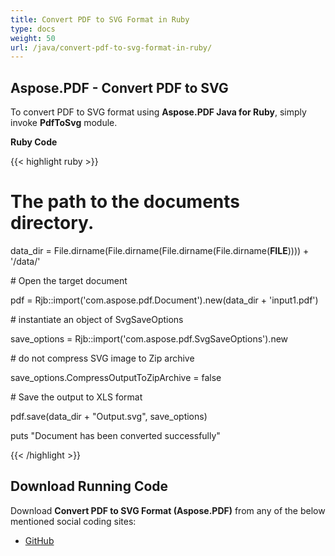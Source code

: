 ```yaml
---
title: Convert PDF to SVG Format in Ruby
type: docs
weight: 50
url: /java/convert-pdf-to-svg-format-in-ruby/
---
```


## **Aspose.PDF - Convert PDF to SVG**
To convert PDF to SVG format using **Aspose.PDF Java for Ruby**, simply invoke **PdfToSvg** module.

**Ruby Code**

{{< highlight ruby >}}

 # The path to the documents directory.

data_dir = File.dirname(File.dirname(File.dirname(File.dirname(__FILE__)))) + '/data/'



\# Open the target document

pdf = Rjb::import('com.aspose.pdf.Document').new(data_dir + 'input1.pdf')

\# instantiate an object of SvgSaveOptions

save_options = Rjb::import('com.aspose.pdf.SvgSaveOptions').new

\# do not compress SVG image to Zip archive

save_options.CompressOutputToZipArchive = false

\# Save the output to XLS format

pdf.save(data_dir + "Output.svg", save_options)

puts "Document has been converted successfully"


{{< /highlight >}}
## **Download Running Code**
Download **Convert PDF to SVG Format (Aspose.PDF)** from any of the below mentioned social coding sites:

- [GitHub](https://github.com/aspose-pdf/Aspose.PDF-for-Java/tree/master/Plugins/Aspose_Pdf_Java_for_Ruby/lib/asposepdfjava/Converter/pdftosvg.rb)
